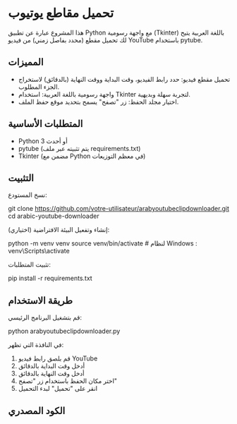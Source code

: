 # تحميل مقاطع يوتيوب

هذا المشروع عبارة عن تطبيق Python مع واجهة رسومية (Tkinter) باللغة العربية يتيح لك تحميل مقطع (محدد بفاصل زمني) من فيديو YouTube باستخدام pytube.

## المميزات

- تحميل مقطع فيديو: حدد رابط الفيديو، وقت البداية ووقت النهاية (بالدقائق) لاستخراج الجزء المطلوب.
- واجهة رسومية باللغة العربية: استخدام Tkinter لتجربة سهلة وبديهية.
- اختيار مجلد الحفظ: زر "تصفح" يسمح بتحديد موقع حفظ الملف.

## المتطلبات الأساسية

- Python 3 أو أحدث
- pytube (يتم تثبيته عبر ملف requirements.txt)
- Tkinter (مضمن مع Python في معظم التوزيعات)

## التثبيت

نسخ المستودع:

git clone https://github.com/votre-utilisateur/arabyoutubeclipdownloader.git
cd arabic-youtube-downloader

(اختياري) إنشاء وتفعيل البيئة الافتراضية:

python -m venv venv
source venv/bin/activate  # لنظام Windows : venv\Scripts\activate

تثبيت المتطلبات:

pip install -r requirements.txt

## طريقة الاستخدام

قم بتشغيل البرنامج الرئيسي:

python arabyoutubeclipdownloader.py

في النافذة التي تظهر:
1. قم بلصق رابط فيديو YouTube
2. أدخل وقت البداية بالدقائق
3. أدخل وقت النهاية بالدقائق
4. اختر مكان الحفظ باستخدام زر "تصفح"
5. انقر على "تحميل" لبدء التحميل

## الكود المصدري
